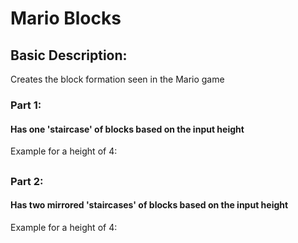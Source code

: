 <h1>Mario Blocks</h1>

<h2>Basic Description:</h2>

Creates the block formation seen in the Mario game

<h3>Part 1:</h3>

<h4>Has one 'staircase' of blocks based on the input height</h4>

Example for a height of 4:

   ##
  ###
 ####
#####

<h3>Part 2:</h3>

<h4>Has two mirrored 'staircases' of blocks based on the input height</h4>

Example for a height of 4:

   ##  ##
  ###  ###
 ####  ####
#####  #####